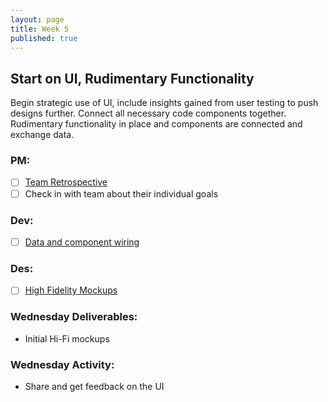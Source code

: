 ```yaml
---
layout: page
title: Week 5
published: true
---
```



## Start on UI, Rudimentary Functionality

Begin strategic use of UI, include insights gained from user testing to push designs further. Connect all necessary code components together. Rudimentary functionality in place and components are connected and exchange data.

### PM:
* [ ] [Team Retrospective](retrospective.md)
* [ ] Check in with team about their individual goals

### Dev:
* [ ] [Data and component wiring](data-and-component-wiring.md)

### Des:
* [ ] [High Fidelity Mockups](high-fidelity-mockups.md)

### Wednesday Deliverables:
  * Initial Hi-Fi mockups

### Wednesday Activity:
  * Share and get feedback on the UI
